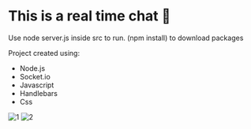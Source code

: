 # This is a real time chat 🚀
Use node server.js inside src to run.
(npm install) to download packages

Project created using:

- Node.js
- Socket.io
- Javascript
- Handlebars
- Css
  
![1](https://github.com/JoiceDoll/Chat-real-time/assets/99621429/254478d5-309c-4d2f-aa3a-cdc55b966f41)
![2](https://github.com/JoiceDoll/Chat-real-time/assets/99621429/1772c9ca-a2ee-463d-9a00-b3923942625f)
